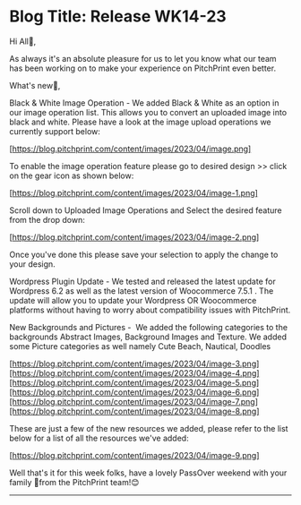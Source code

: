 # **Blog Title**: Release WK14-23

Hi All👋,

As always it's an absolute pleasure for us to let you know what our team has been working on to make your experience on PitchPrint even
better.

What's new🚀,

Black & White Image Operation - We added Black & White as an option in our image operation list. This allows you to convert an uploaded
image into black and white. Please have a look at the image upload operations we currently support below:

[https://blog.pitchprint.com/content/images/2023/04/image.png]

To enable the image operation feature please go to desired design >> click on the gear icon as shown below:

[https://blog.pitchprint.com/content/images/2023/04/image-1.png]

Scroll down to Uploaded Image Operations and Select the desired feature from the drop down:

[https://blog.pitchprint.com/content/images/2023/04/image-2.png]

Once you've done this please save your selection to apply the change to your design.

Wordpress Plugin Update - We tested and released the latest update for Wordpress 6.2 as well as the latest version of Woocommerce 7.5.1 .
The update will allow you to update your Wordpress OR Woocommerce platforms without having to worry about compatibility issues with
PitchPrint.

New Backgrounds and Pictures -  We added the following categories to the backgrounds Abstract Images, Background Images and Texture. We
added some Picture categories as well namely Cute Beach, Nautical, Doodles

[https://blog.pitchprint.com/content/images/2023/04/image-3.png][https://blog.pitchprint.com/content/images/2023/04/image-4.png][https://blog.pitchprint.com/content/images/2023/04/image-5.png][https://blog.pitchprint.com/content/images/2023/04/image-6.png][https://blog.pitchprint.com/content/images/2023/04/image-7.png][https://blog.pitchprint.com/content/images/2023/04/image-8.png]

These are just a few of the new resources we added, please refer to the list below for a list of all the resources we've added:

[https://blog.pitchprint.com/content/images/2023/04/image-9.png]

Well that's it for this week folks, have a lovely PassOver weekend with your family 🙂from the PitchPrint team!😊

--------------------

